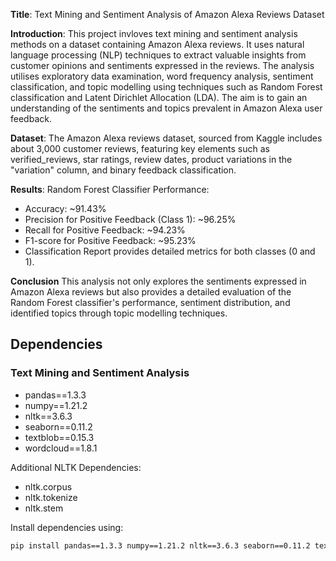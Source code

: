 **Title**: Text Mining and Sentiment Analysis of Amazon Alexa Reviews Dataset

**Introduction**:
This project invloves text mining and sentiment analysis methods on a dataset containing Amazon Alexa reviews. It uses natural language processing (NLP) techniques to extract valuable insights from customer opinions and sentiments expressed in the reviews.
The analysis utilises exploratory data examination, word frequency analysis, sentiment classification, and topic modelling using techniques such as Random Forest classification and Latent Dirichlet Allocation (LDA). 
The aim is to gain an understanding of the sentiments and topics prevalent in Amazon Alexa user feedback.

**Dataset**:
The Amazon Alexa reviews dataset, sourced from Kaggle includes about 3,000 customer reviews, featuring key elements such as verified_reviews, star ratings, review dates, product variations in the "variation" column, and binary feedback classification.

**Results**:
Random Forest Classifier Performance:
+ Accuracy: ~91.43%
+ Precision for Positive Feedback (Class 1): ~96.25%
+ Recall for Positive Feedback: ~94.23%
+ F1-score for Positive Feedback: ~95.23%
+ Classification Report provides detailed metrics for both classes (0 and 1).
      
**Conclusion**
This analysis not only explores the sentiments expressed in Amazon Alexa reviews but also provides a detailed evaluation of the Random Forest classifier's performance, sentiment distribution, and identified topics through topic modelling techniques.

## Dependencies

### Text Mining and Sentiment Analysis
- pandas==1.3.3
- numpy==1.21.2
- nltk==3.6.3
- seaborn==0.11.2
- textblob==0.15.3
- wordcloud==1.8.1

Additional NLTK Dependencies:
- nltk.corpus
- nltk.tokenize
- nltk.stem

Install dependencies using:

```bash
pip install pandas==1.3.3 numpy==1.21.2 nltk==3.6.3 seaborn==0.11.2 textblob==0.15.3 wordcloud==1.8.1

